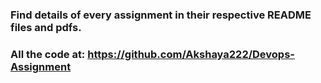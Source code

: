 ### Find details of every assignment in their respective README files and pdfs.
### All the code at: https://github.com/Akshaya222/Devops-Assignment
